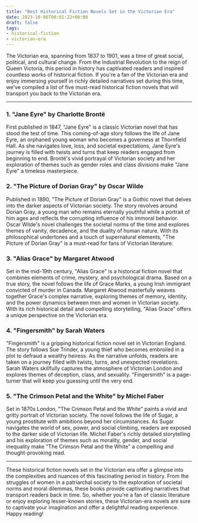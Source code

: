 ```yaml
---
title: "Best Historical Fiction Novels Set in the Victorian Era"
date: 2023-10-06T00:01:22+00:00
draft: false
tags:
- historical-fiction
- victorian-era
---
```


The Victorian era, spanning from 1837 to 1901, was a time of great social, political, and cultural change. From the Industrial Revolution to the reign of Queen Victoria, this period in history has captivated readers and inspired countless works of historical fiction. If you're a fan of the Victorian era and enjoy immersing yourself in richly detailed narratives set during this time, we've compiled a list of five must-read historical fiction novels that will transport you back to the Victorian era.

---

### 1. "Jane Eyre" by Charlotte Brontë

First published in 1847, "Jane Eyre" is a classic Victorian novel that has stood the test of time. This coming-of-age story follows the life of Jane Eyre, an orphaned young woman who becomes a governess at Thornfield Hall. As she navigates love, loss, and societal expectations, Jane Eyre's journey is filled with twists and turns that keep readers engaged from beginning to end. Brontë's vivid portrayal of Victorian society and her exploration of themes such as gender roles and class divisions make "Jane Eyre" a timeless masterpiece.

### 2. "The Picture of Dorian Gray" by Oscar Wilde

Published in 1890, "The Picture of Dorian Gray" is a Gothic novel that delves into the darker aspects of Victorian society. The story revolves around Dorian Gray, a young man who remains eternally youthful while a portrait of him ages and reflects the corrupting influence of his immoral behavior. Oscar Wilde's novel challenges the societal norms of the time and explores themes of vanity, decadence, and the duality of human nature. With its philosophical undertones and a touch of supernatural elements, "The Picture of Dorian Gray" is a must-read for fans of Victorian literature.

### 3. "Alias Grace" by Margaret Atwood

Set in the mid-19th century, "Alias Grace" is a historical fiction novel that combines elements of crime, mystery, and psychological drama. Based on a true story, the novel follows the life of Grace Marks, a young Irish immigrant convicted of murder in Canada. Margaret Atwood masterfully weaves together Grace's complex narrative, exploring themes of memory, identity, and the power dynamics between men and women in Victorian society. With its rich historical detail and compelling storytelling, "Alias Grace" offers a unique perspective on the Victorian era.

### 4. "Fingersmith" by Sarah Waters

"Fingersmith" is a gripping historical fiction novel set in Victorian England. The story follows Sue Trinder, a young thief who becomes embroiled in a plot to defraud a wealthy heiress. As the narrative unfolds, readers are taken on a journey filled with twists, turns, and unexpected revelations. Sarah Waters skillfully captures the atmosphere of Victorian London and explores themes of deception, class, and sexuality. "Fingersmith" is a page-turner that will keep you guessing until the very end.

### 5. "The Crimson Petal and the White" by Michel Faber

Set in 1870s London, "The Crimson Petal and the White" paints a vivid and gritty portrait of Victorian society. The novel follows the life of Sugar, a young prostitute with ambitions beyond her circumstances. As Sugar navigates the world of sex, power, and social climbing, readers are exposed to the darker side of Victorian life. Michel Faber's richly detailed storytelling and his exploration of themes such as morality, gender, and social inequality make "The Crimson Petal and the White" a compelling and thought-provoking read.

---

These historical fiction novels set in the Victorian era offer a glimpse into the complexities and nuances of this fascinating period in history. From the struggles of women in a patriarchal society to the exploration of societal norms and moral dilemmas, these books provide captivating narratives that transport readers back in time. So, whether you're a fan of classic literature or enjoy exploring lesser-known stories, these Victorian-era novels are sure to captivate your imagination and offer a delightful reading experience. Happy reading!